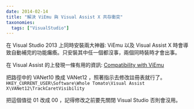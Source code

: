 ```yaml
---
date: 2014-02-14
title: "解決 ViEmu 與 Visual Assist X 共存衝突"
taxonomies:
  tags: ["VisualStudio"]
---
```


在 Visual Studio 2013 上同時安裝兩大神器: ViEmu 以及 Visual Assist X 時會導致自動補完的功能癱瘓。只安裝其中任一個都沒事，兩個同時裝時才會出事。

在 Visual Assist 的上發現一條有用的資訊:
[Compatibility with ViEmu](http://support.wholetomato.com/default.asp?W271)

把路徑中的 VANet10 換成 VANet12 ，照著指示去修改註冊表就行了。
`HKEY_CURRENT_USER\Software\Whole Tomato\Visual Assist X\VANet12\TrackCaretVisibility`

把這個值從 01 改成 00 ，記得修改之前要先關閉 Visual Studio 否則會沒用。

